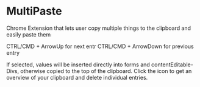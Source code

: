 # MultiPaste
Chrome Extension that lets user copy multiple things to the clipboard and easily paste them

CTRL/CMD + ArrowUp for next entr
CTRL/CMD + ArrowDown for previous entry

If selected, values will be inserted directly into forms and contentEditable-Divs, otherwise copied to the top of the clipboard. Click the icon to get an overview of your clipboard and delete individual entries.
